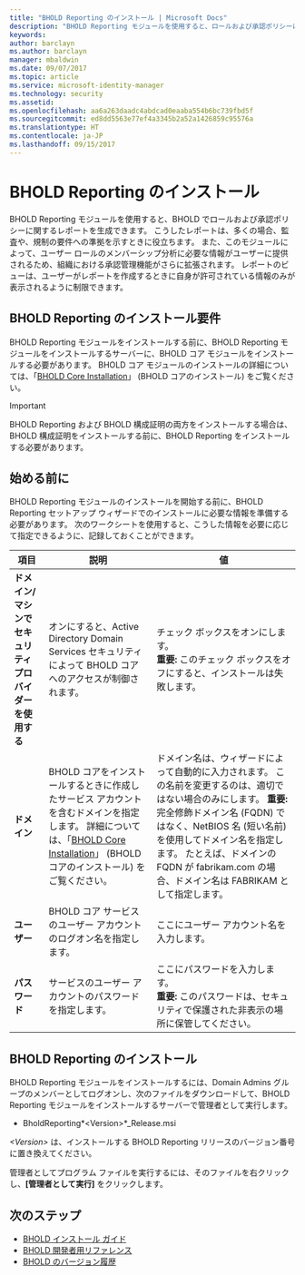 ```yaml
---
title: "BHOLD Reporting のインストール | Microsoft Docs"
description: "BHOLD Reporting モジュールを使用すると、ロールおよび承認ポリシーに関するレポートを生成できます"
keywords: 
author: barclayn
ms.author: barclayn
manager: mbaldwin
ms.date: 09/07/2017
ms.topic: article
ms.service: microsoft-identity-manager
ms.technology: security
ms.assetid: 
ms.openlocfilehash: aa6a263daadc4abdcad0eaaba554b6bc739fbd5f
ms.sourcegitcommit: ed8dd5563e77ef4a3345b2a52a1426859c95576a
ms.translationtype: HT
ms.contentlocale: ja-JP
ms.lasthandoff: 09/15/2017
---
```

# <a name="bhold-reporting-installation"></a>BHOLD Reporting のインストール

BHOLD Reporting モジュールを使用すると、BHOLD でロールおよび承認ポリシーに関するレポートを生成できます。 こうしたレポートは、多くの場合、監査や、規制の要件への準拠を示すときに役立ちます。 また、このモジュールによって、ユーザー ロールのメンバーシップ分析に必要な情報がユーザーに提供されるため、組織における承認管理機能がさらに拡張されます。 レポートのビューは、ユーザーがレポートを作成するときに自身が許可されている情報のみが表示されるように制限できます。

## <a name="bhold-reporting-installation-requirements"></a>BHOLD Reporting のインストール要件

BHOLD Reporting モジュールをインストールする前に、BHOLD Reporting モジュールをインストールするサーバーに、BHOLD コア モジュールをインストールする必要があります。 BHOLD コア モジュールのインストールの詳細については、「[BHOLD Core Installation](https://technet.microsoft.com/en-us/library/jj134095(v=ws.10).aspx)」 (BHOLD コアのインストール) をご覧ください。

>[!IMPORTANT]
BHOLD Reporting および BHOLD 構成証明の両方をインストールする場合は、BHOLD 構成証明をインストールする前に、BHOLD Reporting をインストールする必要があります。

## <a name="before-you-begin"></a>始める前に

BHOLD Reporting モジュールのインストールを開始する前に、BHOLD Reporting セットアップ ウィザードでのインストールに必要な情報を準備する必要があります。 次のワークシートを使用すると、こうした情報を必要に応じて指定できるように、記録しておくことができます。

| **項目**                                    | **説明**                                                                                                                                                                                                           | **値**                                                                                                                                                                                                                                                                                                            |
|---------------------------------------------|---------------------------------------------------------------------------------------------------------------------------------------------------------------------------------------------------------------------------|----------------------------------------------------------------------------------------------------------------------------------------------------------------------------------------------------------------------------------------------------------------------------------------------------------------------|
| **ドメイン/マシンでセキュリティ プロバイダーを使用する** | オンにすると、Active Directory Domain Services セキュリティによって BHOLD コアへのアクセスが制御されます。                                                                                                                | チェック ボックスをオンにします。 </br>**重要:** このチェック ボックスをオフにすると、インストールは失敗します。                                                                                                                                                                                                                   |
| **ドメイン**                                  | BHOLD コアをインストールするときに作成したサービス アカウントを含むドメインを指定します。 詳細については、「[BHOLD Core Installation](https://technet.microsoft.com/en-us/library/jj134095(v=ws.10).aspx)」 (BHOLD コアのインストール) をご覧ください。 | ドメイン名は、ウィザードによって自動的に入力されます。 この名前を変更するのは、適切ではない場合のみにします。 **重要:** 完全修飾ドメイン名 (FQDN) ではなく、NetBIOS 名 (短い名前) を使用してドメイン名を指定します。 たとえば、ドメインの FQDN が fabrikam.com の場合、ドメイン名は FABRIKAM として指定します。 |
| **ユーザー**                                    | BHOLD コア サービスのユーザー アカウントのログオン名を指定します。                                                                                                                                                          | ここにユーザー アカウント名を入力します。                                                                                                                                                                                                                                                                                    |
| **パスワード**                                | サービスのユーザー アカウントのパスワードを指定します。                                                                                                                                                                       | ここにパスワードを入力します。 </br>**重要:** このパスワードは、セキュリティで保護された非表示の場所に保管してください。                                                                                                                                                                                                                  |

## <a name="bhold-reporting-installation"></a>BHOLD Reporting のインストール

BHOLD Reporting モジュールをインストールするには、Domain Admins グループのメンバーとしてログオンし、次のファイルをダウンロードして、BHOLD Reporting モジュールをインストールするサーバーで管理者として実行します。

- BholdReporting*\<Version\>*\_Release.msi

*\<Version\>* は、インストールする BHOLD Reporting リリースのバージョン番号に置き換えてください。

管理者としてプログラム ファイルを実行するには、そのファイルを右クリックし、**[管理者として実行]** をクリックします。

## <a name="next-steps"></a>次のステップ

- [BHOLD インストール ガイド](bhold-installation-guide.md)
- [BHOLD 開発者用リファレンス](../reference/mim2016-bhold-developer-reference.md)
- [BHOLD のバージョン履歴](../reference/version-bhold-history.md)